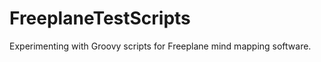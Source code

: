 FreeplaneTestScripts
====================

Experimenting with Groovy scripts for Freeplane mind mapping software.
